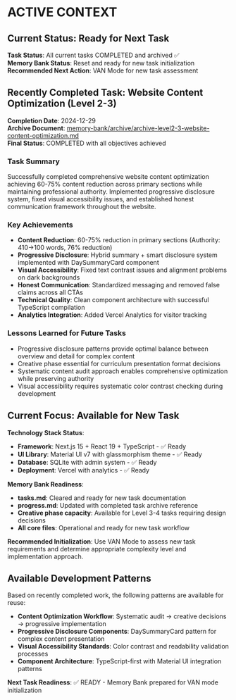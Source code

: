 # ACTIVE CONTEXT

## Current Status: Ready for Next Task

**Task Status**: All current tasks COMPLETED and archived ✅  
**Memory Bank Status**: Reset and ready for new task initialization  
**Recommended Next Action**: VAN Mode for new task assessment  

## Recently Completed Task: Website Content Optimization (Level 2-3)

**Completion Date**: 2024-12-29  
**Archive Document**: [memory-bank/archive/archive-level2-3-website-content-optimization.md](archive/archive-level2-3-website-content-optimization.md)  
**Final Status**: COMPLETED with all objectives achieved  

### Task Summary
Successfully completed comprehensive website content optimization achieving 60-75% content reduction across primary sections while maintaining professional authority. Implemented progressive disclosure system, fixed visual accessibility issues, and established honest communication framework throughout the website.

### Key Achievements
- **Content Reduction**: 60-75% reduction in primary sections (Authority: 410→100 words, 76% reduction)
- **Progressive Disclosure**: Hybrid summary + smart disclosure system implemented with DaySummaryCard component
- **Visual Accessibility**: Fixed text contrast issues and alignment problems on dark backgrounds
- **Honest Communication**: Standardized messaging and removed false claims across all CTAs
- **Technical Quality**: Clean component architecture with successful TypeScript compilation
- **Analytics Integration**: Added Vercel Analytics for visitor tracking

### Lessons Learned for Future Tasks
- Progressive disclosure patterns provide optimal balance between overview and detail for complex content
- Creative phase essential for curriculum presentation format decisions
- Systematic content audit approach enables comprehensive optimization while preserving authority
- Visual accessibility requires systematic color contrast checking during development

## Current Focus: Available for New Task

**Technology Stack Status**: 
- **Framework**: Next.js 15 + React 19 + TypeScript - ✅ Ready
- **UI Library**: Material UI v7 with glassmorphism theme - ✅ Ready  
- **Database**: SQLite with admin system - ✅ Ready
- **Deployment**: Vercel with analytics - ✅ Ready

**Memory Bank Readiness**:
- **tasks.md**: Cleared and ready for new task documentation
- **progress.md**: Updated with completed task archive reference
- **Creative phase capacity**: Available for Level 3-4 tasks requiring design decisions
- **All core files**: Operational and ready for new task workflow

**Recommended Initialization**: Use VAN Mode to assess new task requirements and determine appropriate complexity level and implementation approach.

## Available Development Patterns
Based on recently completed work, the following patterns are available for reuse:
- **Content Optimization Workflow**: Systematic audit → creative decisions → progressive implementation
- **Progressive Disclosure Components**: DaySummaryCard pattern for complex content presentation
- **Visual Accessibility Standards**: Color contrast and readability validation processes
- **Component Architecture**: TypeScript-first with Material UI integration patterns

**Next Task Readiness**: ✅ READY - Memory Bank prepared for VAN mode initialization
